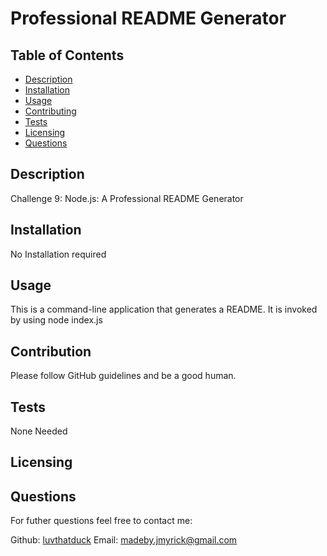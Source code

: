 #  Professional README Generator

## Table of Contents
* [Description](#description)
* [Installation](#installation)
* [Usage](#usage)
* [Contributing](#contribution)
* [Tests](#tests)
* [Licensing](#licensing)
* [Questions](#questions)

## Description 
Challenge 9: Node.js: A Professional README Generator

## Installation 
No Installation required

## Usage
This is a command-line application that generates a README. It is invoked by using node index.js

## Contribution
Please follow GitHub guidelines and be a good human. 

## Tests
None Needed

## Licensing



## Questions
For futher questions feel free to contact me:

Github: [luvthatduck](https://github.com/luvthatduck)
Email:  madeby.jmyrick@gmail.com

